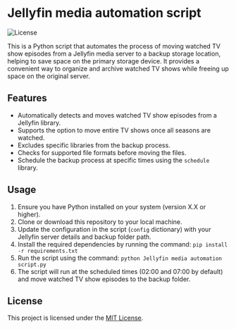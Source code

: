 # Jellyfin media automation script

![License](https://img.shields.io/badge/license-MIT-blue.svg)

This is a Python script that automates the process of moving watched TV show episodes from a Jellyfin media server to a backup storage location, helping to save space on the primary storage device. It provides a convenient way to organize and archive watched TV shows while freeing up space on the original server.

## Features

- Automatically detects and moves watched TV show episodes from a Jellyfin library.
- Supports the option to move entire TV shows once all seasons are watched.
- Excludes specific libraries from the backup process.
- Checks for supported file formats before moving the files.
- Schedule the backup process at specific times using the `schedule` library.

## Usage

1. Ensure you have Python installed on your system (version X.X or higher).
2. Clone or download this repository to your local machine.
3. Update the configuration in the script (`config` dictionary) with your Jellyfin server details and backup folder path.
4. Install the required dependencies by running the command: `pip install -r requirements.txt`
5. Run the script using the command: `python Jellyfin media automation script.py`
6. The script will run at the scheduled times (02:00 and 07:00 by default) and move watched TV show episodes to the backup folder.

## License

This project is licensed under the [MIT License](LICENSE).
